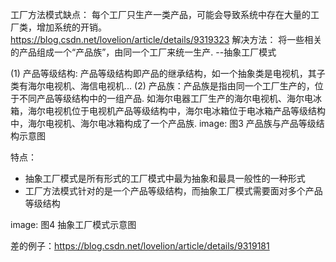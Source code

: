 工厂方法模式缺点：
每个工厂只生产一类产品，可能会导致系统中存在大量的工厂类，增加系统的开销。
https://blog.csdn.net/lovelion/article/details/9319323
解决方法：
将一些相关的产品组成一个“产品族”，由同一个工厂来统一生产. --抽象工厂模式

(1) 产品等级结构: 产品等级结构即产品的继承结构，如一个抽象类是电视机，其子类有海尔电视机、海信电视机...
(2) 产品族：产品族是指由同一个工厂生产的，位于不同产品等级结构中的一组产品. 如海尔电器工厂生产的海尔电视机、海尔电冰箱，海尔电视机位于电视机产品等级结构中，海尔电冰箱位于电冰箱产品等级结构中，海尔电视机、海尔电冰箱构成了一个产品族.
image: 图3  产品族与产品等级结构示意图



特点：
- 抽象工厂模式是所有形式的工厂模式中最为抽象和最具一般性的一种形式
- 工厂方法模式针对的是一个产品等级结构，而抽象工厂模式需要面对多个产品等级结构

image: 图4 抽象工厂模式示意图


差的例子：https://blog.csdn.net/lovelion/article/details/9319181


